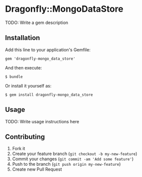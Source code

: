 # Dragonfly::MongoDataStore

TODO: Write a gem description

## Installation

Add this line to your application's Gemfile:

    gem 'dragonfly-mongo_data_store'

And then execute:

    $ bundle

Or install it yourself as:

    $ gem install dragonfly-mongo_data_store

## Usage

TODO: Write usage instructions here

## Contributing

1. Fork it
2. Create your feature branch (`git checkout -b my-new-feature`)
3. Commit your changes (`git commit -am 'Add some feature'`)
4. Push to the branch (`git push origin my-new-feature`)
5. Create new Pull Request
